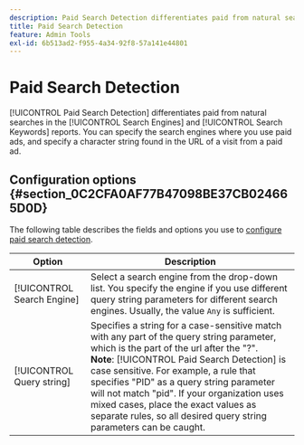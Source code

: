 ```yaml
---
description: Paid Search Detection differentiates paid from natural searches in the Search Engines and Search Keywords reports. 
title: Paid Search Detection
feature: Admin Tools
exl-id: 6b513ad2-f955-4a34-92f8-57a141e44801
---
```

# Paid Search Detection

[!UICONTROL Paid Search Detection] differentiates paid from natural searches in the [!UICONTROL Search Engines] and [!UICONTROL Search Keywords] reports. You can specify the search engines where you use paid ads, and specify a character string found in the URL of a visit from a paid ad.

## Configuration options {#section_0C2CFA0AF77B47098BE37CB024665D0D}

The following table describes the fields and options you use to [configure paid search detection](/help/admin/admin/paid-search-detection/t-paid-search-detection.md).

| Option | Description |
| --- | --- |
| [!UICONTROL Search Engine] | Select a search engine from the drop-down list. You specify the engine if you use different query string parameters for different search engines. Usually, the value `Any` is sufficient. |
| [!UICONTROL Query string] | Specifies a string for a case-sensitive match with any part of the query string parameter, which is the part of the url after the "?". <br>**Note**: [!UICONTROL Paid Search Detection] is case sensitive. For example, a rule that specifies "PID" as a query string parameter will not match "pid". If your organization uses mixed cases, place the exact values as separate rules, so all desired query string parameters can be caught.|
